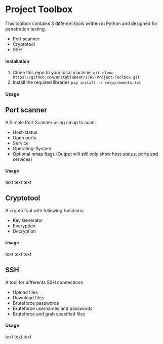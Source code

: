 # Project Toolbox
This toolbox contains 3 different tools written in Python and designed for penetration testing.
- Port scanner
- Cryptotool
- SSH
#### Installation
1. Clone this repo to your local machine.
```git clone https://github.com/Unstablebeat/ITHS-Project-Toolbox.git```
2. Install the required libraries
```pip install -r requirements.txt```
#### Usage

## Port scanner
A Simple Port Scanner using nmap to scan:  
- Host-status
- Open ports
- Service
- Operating-System
- Optional nmap flags (Output will still only show host-status, ports and services)
#### Usage
text text text

## Cryptotool
A crypto tool with following functions:
- Key Generator
- Encryption
- Decryption
#### Usage
text text text

## SSH
A tool for differents SSH connections
- Upload files
- Download files
- Bruteforce passwords
- Bruteforce usernames and passwords
- Bruteforce and grab specified files
#### Usage
text text text